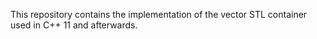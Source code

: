  This repository contains the implementation of the vector STL container used in C++ 11 and afterwards.
